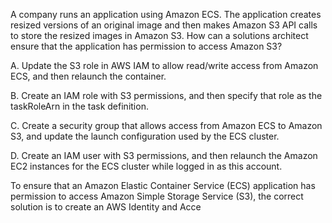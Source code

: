 A company runs an application using Amazon ECS. The application creates resized versions of an original image and then makes Amazon S3 API calls to store the resized images in Amazon S3. How can a solutions architect ensure that the application has permission to access Amazon S3? 

A. Update the S3 role in AWS IAM to allow read/write access from Amazon ECS, and then relaunch the container. 

B. Create an IAM role with S3 permissions, and then specify that role as the taskRoleArn in the task definition. 

C. Create a security group that allows access from Amazon ECS to Amazon S3, and update the launch configuration used by the ECS cluster. 

D. Create an IAM user with S3 permissions, and then relaunch the Amazon EC2 instances for the ECS cluster while logged in as this account.

To ensure that an Amazon Elastic Container Service (ECS) application has permission to access Amazon Simple Storage Service (S3), the correct solution is to create an AWS Identity and Acce